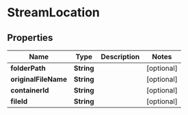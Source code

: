
# StreamLocation

## Properties
Name | Type | Description | Notes
------------ | ------------- | ------------- | -------------
**folderPath** | **String** |  |  [optional]
**originalFileName** | **String** |  |  [optional]
**containerId** | **String** |  |  [optional]
**fileId** | **String** |  |  [optional]



